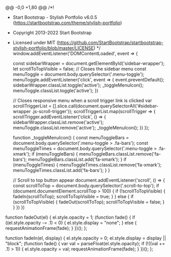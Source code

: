 @@ -0,0 +1,80 @@
/*!
* Start Bootstrap - Stylish Portfolio v6.0.5 (https://startbootstrap.com/theme/stylish-portfolio)
* Copyright 2013-2022 Start Bootstrap
* Licensed under MIT (https://github.com/StartBootstrap/startbootstrap-stylish-portfolio/blob/master/LICENSE)
*/
window.addEventListener('DOMContentLoaded', event => {

    const sidebarWrapper = document.getElementById('sidebar-wrapper');
    let scrollToTopVisible = false;
    // Closes the sidebar menu
    const menuToggle = document.body.querySelector('.menu-toggle');
    menuToggle.addEventListener('click', event => {
        event.preventDefault();
        sidebarWrapper.classList.toggle('active');
        _toggleMenuIcon();
        menuToggle.classList.toggle('active');
    })

    // Closes responsive menu when a scroll trigger link is clicked
    var scrollTriggerList = [].slice.call(document.querySelectorAll('#sidebar-wrapper .js-scroll-trigger'));
    scrollTriggerList.map(scrollTrigger => {
        scrollTrigger.addEventListener('click', () => {
            sidebarWrapper.classList.remove('active');
            menuToggle.classList.remove('active');
            _toggleMenuIcon();
        })
    });

    function _toggleMenuIcon() {
        const menuToggleBars = document.body.querySelector('.menu-toggle > .fa-bars');
        const menuToggleTimes = document.body.querySelector('.menu-toggle > .fa-xmark');
        if (menuToggleBars) {
            menuToggleBars.classList.remove('fa-bars');
            menuToggleBars.classList.add('fa-xmark');
        }
        if (menuToggleTimes) {
            menuToggleTimes.classList.remove('fa-xmark');
            menuToggleTimes.classList.add('fa-bars');
        }
    }

    // Scroll to top button appear
    document.addEventListener('scroll', () => {
        const scrollToTop = document.body.querySelector('.scroll-to-top');
        if (document.documentElement.scrollTop > 100) {
            if (!scrollToTopVisible) {
                fadeIn(scrollToTop);
                scrollToTopVisible = true;
            }
        } else {
            if (scrollToTopVisible) {
                fadeOut(scrollToTop);
                scrollToTopVisible = false;
            }
        }
    })
})

function fadeOut(el) {
    el.style.opacity = 1;
    (function fade() {
        if ((el.style.opacity -= .1) < 0) {
            el.style.display = "none";
        } else {
            requestAnimationFrame(fade);
        }
    })();
};

function fadeIn(el, display) {
    el.style.opacity = 0;
    el.style.display = display || "block";
    (function fade() {
        var val = parseFloat(el.style.opacity);
        if (!((val += .1) > 1)) {
            el.style.opacity = val;
            requestAnimationFrame(fade);
        }
    })();
};
